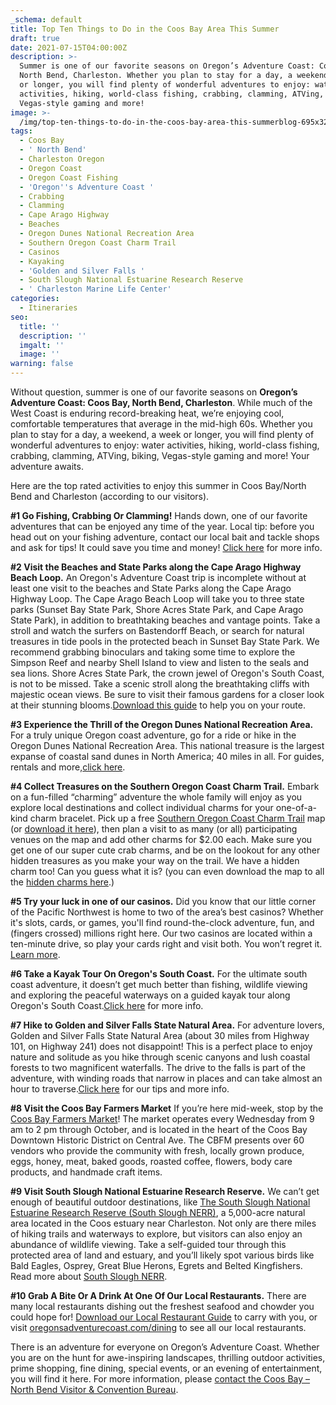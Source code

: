 ```yaml
---
_schema: default
title: Top Ten Things to Do in the Coos Bay Area This Summer
draft: true
date: 2021-07-15T04:00:00Z
description: >-
  Summer is one of our favorite seasons on Oregon’s Adventure Coast: Coos Bay,
  North Bend, Charleston. Whether you plan to stay for a day, a weekend, a week
  or longer, you will find plenty of wonderful adventures to enjoy: water
  activities, hiking, world-class fishing, crabbing, clamming, ATVing, biking,
  Vegas-style gaming and more!
image: >-
  /img/top-ten-things-to-do-in-the-coos-bay-area-this-summerblog-695x322-jpg-1.png
tags:
  - Coos Bay
  - ' North Bend'
  - Charleston Oregon
  - Oregon Coast
  - Oregon Coast Fishing
  - 'Oregon''s Adventure Coast '
  - Crabbing
  - Clamming
  - Cape Arago Highway
  - Beaches
  - Oregon Dunes National Recreation Area
  - Southern Oregon Coast Charm Trail
  - Casinos
  - Kayaking
  - 'Golden and Silver Falls '
  - South Slough National Estuarine Research Reserve
  - ' Charleston Marine Life Center'
categories:
  - Itineraries
seo:
  title: ''
  description: ''
  imgalt: ''
  image: ''
warning: false
---
```

Without question, summer is one of our favorite seasons on **Oregon’s Adventure Coast: Coos Bay, North Bend, Charleston**. While much of the West Coast is enduring record-breaking heat, we’re enjoying cool, comfortable temperatures that average in the mid-high 60s. Whether you plan to stay for a day, a weekend, a week or longer, you will find plenty of wonderful adventures to enjoy: water activities, hiking, world-class fishing, crabbing, clamming, ATVing, biking, Vegas-style gaming and more! Your adventure awaits.

Here are the top rated activities to enjoy this summer in Coos Bay/North Bend and Charleston (according to our visitors).

**\#1 Go Fishing, Crabbing Or Clamming!**
Hands down, one of our favorite adventures that can be enjoyed any time of the year. Local tip: before you head out on your fishing adventure, contact our local bait and tackle shops and ask for tips! It could save you time and money! [Click here](https://www.oregonsadventurecoast.com/fishing/) for more info.

**\#2 Visit the Beaches and State Parks along the Cape Arago Highway Beach Loop.**
An Oregon's Adventure Coast trip is incomplete without at least one visit to the beaches and State Parks along the Cape Arago Highway Loop. The Cape Arago Beach Loop will take you to three state parks (Sunset Bay State Park, Shore Acres State Park, and Cape Arago State Park), in addition to breathtaking beaches and vantage points. Take a stroll and watch the surfers on Bastendorff Beach, or search for natural treasures in tide pools in the protected beach in Sunset Bay State Park. We recommend grabbing binoculars and taking some time to explore the Simpson Reef and nearby Shell Island to view and listen to the seals and sea lions. Shore Acres State Park, the crown jewel of Oregon's South Coast, is not to be missed. Take a scenic stroll along the breathtaking cliffs with majestic ocean views. Be sure to visit their famous gardens for a closer look at their stunning blooms.[Download this guide](https://oregonsadventurecoast.com/img/cape-arago-loop-itinerary-2018.pdf) to help you on your route.

**\#3 Experience the Thrill of the Oregon Dunes National Recreation Area.**
For a truly unique Oregon coast adventure, go for a ride or hike in the Oregon Dunes National Recreation Area. This national treasure is the largest expanse of coastal sand dunes in North America; 40 miles in all. For guides, rentals and more,[click here](https://oregonsadventurecoast.com/untamed-dunes/).

**\#4 Collect Treasures on the Southern Oregon Coast Charm Trail.**
Embark on a fun-filled “charming” adventure the whole family will enjoy as you explore local destinations and collect individual charms for your one-of-a-kind charm bracelet. Pick up a free [Southern Oregon Coast Charm Trail](https://www.oregonsadventurecoast.com/blog/have-a-charming-adventure-along-the-southern-oregon-coast-charm-trail/) map (or [download it here](https://www.oregonsadventurecoast.com/img/Charm-Trail-Map.pdf)), then plan a visit to as many (or all) participating venues on the map and add other charms for $2.00 each. Make sure you get one of our super cute crab charms, and be on the lookout for any other hidden treasures as you make your way on the trail. We have a hidden charm too! Can you guess what it is? (you can even download the map to all the [hidden charms here](https://www.oregonsadventurecoast.com/img/Charm-Trail-Map-Hidden-Charm-Map.pdf).)

**\#5 Try your luck in one of our casinos.**
Did you know that our little corner of the Pacific Northwest is home to two of the area’s best casinos? Whether it's slots, cards, or games, you'll find round-the-clock adventure, fun, and (fingers crossed) millions right here. Our two casinos are located within a ten-minute drive, so play your cards right and visit both. You won’t regret it. [Learn more](https://oregonsadventurecoast.netlify.com/blog/try-your-luck-on-oregon-s-adventure-coast/).

**\#6 Take a Kayak Tour On Oregon's South Coast.**
For the ultimate south coast adventure, it doesn’t get much better than fishing, wildlife viewing and exploring the peaceful waterways on a guided kayak tour along Oregon's South Coast.[Click here](https://oregonsadventurecoast.com/blog/2018-05-18-featured-adventure-take-a-kayak-tour-on-oregons-south-coast/) for more info.

**\#7 Hike to Golden and Silver Falls State Natural Area.** For adventure lovers, Golden and Silver Falls State Natural Area (about 30 miles from Highway 101, on Highway 241) does not disappoint! This is a perfect place to enjoy nature and solitude as you hike through scenic canyons and lush coastal forests to two magnificent waterfalls. The drive to the falls is part of the adventure, with winding roads that narrow in places and can take almost an hour to traverse.[Click here](https://oregonsadventurecoast.com/blog/2016-02-05-adventure-spotlight-golden-and-silver-falls/) for our tips and more info.

**\#8 Visit the Coos Bay Farmers Market**
If you’re here mid-week, stop by the [Coos Bay Farmers Market](https://coosbaydowntown.org/farmers-market/)! The market operates every Wednesday from 9 am to 2 pm through October, and is located in the heart of the Coos Bay Downtown Historic District on Central Ave. The CBFM presents over 60 vendors who provide the community with fresh, locally grown produce, eggs, honey, meat, baked goods, roasted coffee, flowers, body care products, and handmade craft items.

**\#9 Visit South Slough National Estuarine Research Reserve.**
We can’t get enough of beautiful outdoor destinations, like [The South Slough National Estuarine Research Reserve (South Slough NERR)](https://www.oregon.gov/dsl/SS/Pages/About.aspx), a 5,000-acre natural area located in the Coos estuary near Charleston. Not only are there miles of hiking trails and waterways to explore, but visitors can also enjoy an abundance of wildlife viewing. Take a self-guided tour through this protected area of land and estuary, and you’ll likely spot various birds like Bald Eagles, Osprey, Great Blue Herons, Egrets and Belted Kingfishers. Read more about [South Slough NERR](https://www.oregonsadventurecoast.com/blog/unplug-reconnect-with-nature-at-the-south-slough-nerr/).

**\#10 Grab A Bite Or A Drink At One Of Our Local Restaurants.**
There are many local restaurants dishing out the freshest seafood and chowder you could hope for! [Download our Local Restaurant Guide](https://www.oregonsadventurecoast.com/img/Restaurants-BOOKLET.pdf) to carry with you, or visit [oregonsadventurecoast.com/dining](https://oregonsadventurecoast.com/dining/) to see all our local restaurants.

There is an adventure for everyone on Oregon’s Adventure Coast. Whether you are on the hunt for awe-inspiring landscapes, thrilling outdoor activities, prime shopping, fine dining, special events, or an evening of entertainment, you will find it here. For more information, please [contact the Coos Bay – North Bend Visitor & Convention Bureau](https://www.oregonsadventurecoast.com/contact/).